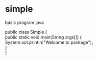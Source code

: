 # simple
basic program java

public class Simple
{  
	public static void main(String args[])
	{  
		System.out.println("Welcome to package");  
	}  
} 
